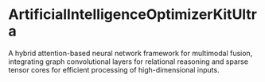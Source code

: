 # ArtificialIntelligenceOptimizerKitUltra
A hybrid attention-based neural network framework for multimodal fusion, integrating graph convolutional layers for relational reasoning and sparse tensor cores for efficient processing of high-dimensional inputs.
